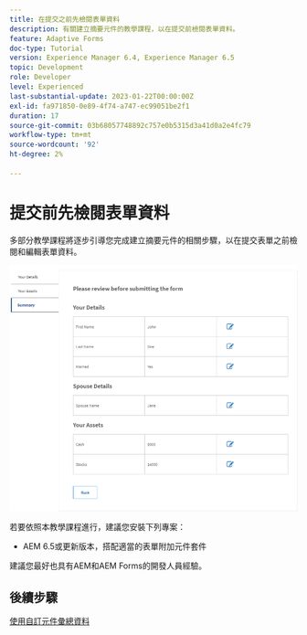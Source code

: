 ```yaml
---
title: 在提交之前先檢閱表單資料
description: 有關建立摘要元件的教學課程，以在提交前檢閱表單資料。
feature: Adaptive Forms
doc-type: Tutorial
version: Experience Manager 6.4, Experience Manager 6.5
topic: Development
role: Developer
level: Experienced
last-substantial-update: 2023-01-22T00:00:00Z
exl-id: fa971850-0e89-4f74-a747-ec99051be2f1
duration: 17
source-git-commit: 03b68057748892c757e0b5315d3a41d0a2e4fc79
workflow-type: tm+mt
source-wordcount: '92'
ht-degree: 2%

---
```


# 提交前先檢閱表單資料

多部分教學課程將逐步引導您完成建立摘要元件的相關步驟，以在提交表單之前檢閱和編輯表單資料。

![review-form-data](assets/review-form-data.png)

若要依照本教學課程進行，建議您安裝下列專案：

* AEM 6.5或更新版本，搭配適當的表單附加元件套件

建議您最好也具有AEM和AEM Forms的開發人員經驗。

## 後續步驟

[使用自訂元件彙總資料](./create-component.md)